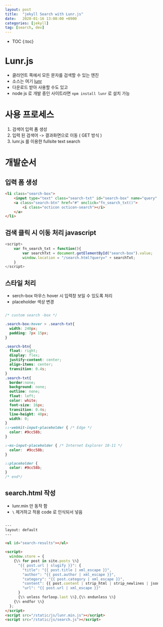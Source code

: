 ```yaml
---
layout: post
title:  "jekyll Search with Lunr.js"
date:   2020-01-16 13:00:00 +0900
categories: [jekyll]    
tag: [search, dev]
---
```


* TOC
{:toc}

# Lunr.js

* 클라언트 쪽에서 모든 문자를 검색할 수 있는 엔진
* 소스는 여기 [lunr](https://github.com/olivernn/lunr.js)
* 다운로드 받아 사용할 수도 있고
* node js 로 개발 중인 사이트라면 `npm install lunr` 로 설치 가능

# 사용 프로세스

1. 검색어 입력 폼 생성
1. 입력 된 검색어 -> 결과화면으로 이동 ( GET 방식 )
1. lunr.js 를 이용한 fullsite text search


# 개발순서

## 입력 폼 생성

```html class:"lineno"
<li class="search-box">
    <input type="text" class="search-txt" id="search-box" name="query" placeholder="Type to search">
    <a class="search-btn" href="#" onclick="fn_search_txt()">
        <i class="octicon octicon-search"></i>
    </a>
</li>
```

## 검색 클릭 시 이동 처리 javascript

```javascript
<script>
    var fn_search_txt = function(){
        var searchTxt = document.getElementById("search-box").value;
        window.location = "/search.html?query=" + searchTxt;
    }
</script>
```

## 스타일 처리

* serch-box 마우스 hover 시 입력창 보일 수 있도록 처리
* placeholder 색상 변경

```css

/* custom search -box */

.search-box:hover > .search-txt{
  width: 240px;
  padding: 7px 15px;
}

.search-btn{
  float: right;
  display: flex;
  justify-content: center;
  align-items: center;
  transition: 0.4s;
}
.search-txt{
  border:none;
  background: none;
  outline: none;
  float: left;
  color: white;
  font-size: 16px;
  transition: 0.4s;
  line-height: 40px;
  width: 0;
}
::-webkit-input-placeholder { /* Edge */
  color: #9cc58b;
}

:-ms-input-placeholder { /* Internet Explorer 10-11 */
  color:  #9cc58b;
}

::placeholder {
  color: #9cc58b;
}
/* end*/
```


## search.html 작성

* lunr.min 만 동작 함
* `\` 제거하고 적용 code 로 인식되서 넣음

```html

---
layout: default
---

<ul id="search-results"></ul>

<script>
  window.store = {
    {\% for post in site.posts \%}
      "{{ post.url | slugify }}": {
        "title": "{{ post.title | xml_escape }}",
        "author": "{{ post.author | xml_escape }}",
        "category": "{{ post.category | xml_escape }}",
        "content": {{ post.content | strip_html | strip_newlines | jsonify }},
        "url": "{{ post.url | xml_escape }}"
      }
      {\% unless forloop.last \%},{\% endunless \%}
    {\% endfor \%}
  };
</script>
<script src="/static/js/lunr.min.js"></script>
<script src="/static/js/search.js"></script>
```